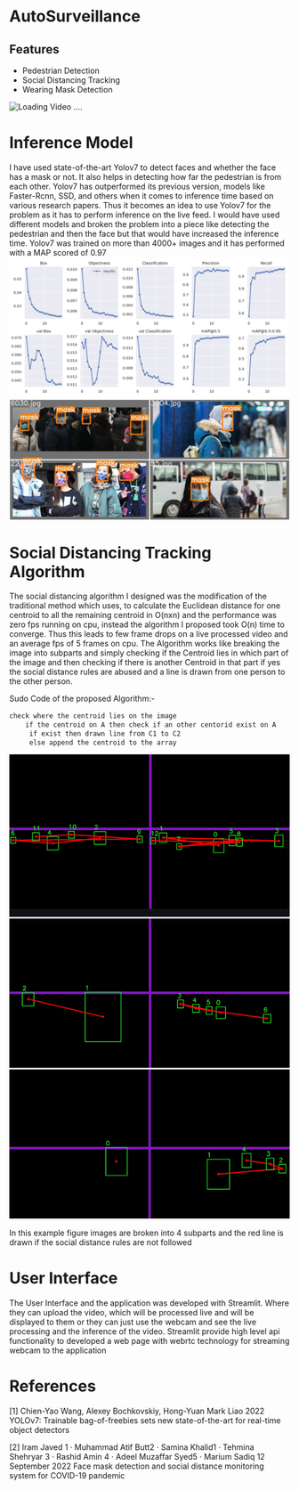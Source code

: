 # AutoSurveillance
## Features
- Pedestrian Detection
- Social Distancing Tracking
- Wearing Mask Detection

![Loading Video ....](https://github.com/YameenV/ocryolome/blob/master/yoloOcr.gif)

# Inference Model
I have used state-of-the-art Yolov7 to detect faces and whether the face has a mask or not. It also helps in detecting how far the pedestrian is from each other. Yolov7 has outperformed its previous version, models like Faster-Rcnn, SSD, and others when it comes to inference time based on various research papers. Thus it becomes an idea to use Yolov7 for the problem as it has to perform inference on the live feed. I would have used different models and broken the problem into a piece like detecting the pedestrian and then the face but that would have increased the inference time. Yolov7 was trained on more than 4000+ images and it has performed with a MAP scored of 0.97
![alt text](./media/results.png)
![alt text](./media/test_batch0_labels.jpg)


# Social Distancing Tracking Algorithm 
The social distancing algorithm I designed was the modification of the traditional method which uses, to calculate the Euclidean distance for one centroid to all the remaining centroid in O(nxn) and the performance was zero fps running on cpu, instead the algorithm I proposed took O(n) time to converge. Thus this leads to few frame drops on a live processed video and an average fps of 5 frames on cpu. The Algorithm works like breaking the image into subparts and simply checking if the Centroid lies in which part of the image and then checking if there is another Centroid in that part if yes the social distance rules are abused and a line is drawn from one person to the other person.

Sudo Code of the proposed Algorithm:-
```
check where the centroid lies on the image
    if the centroid on A then check if an other centorid exist on A
   	 if exist then drawn line from C1 to C2
   	 else append the centroid to the array
```
![alt text](./media/1.png)
![alt text](./media/2.png)
![alt text](./media/3.png)

In this example figure images are broken into 4 subparts and the red line is drawn if the social distance rules are not followed

# User Interface
The User Interface and the application was developed with Streamlit. Where they can upload the video, which will be processed live and will be displayed to them or they can just use the webcam and see the live processing and the inference of the video. Streamlit provide high level api functionality to developed a web page with webrtc  technology for streaming webcam to the application


# References
[1] Chien-Yao Wang, Alexey Bochkovskiy, Hong-Yuan Mark Liao 2022 YOLOv7: Trainable bag-of-freebies sets new state-of-the-art for real-time object detectors

[2] Iram Javed 1 · Muhammad Atif Butt2 · Samina Khalid1 · Tehmina Shehryar 3 ·
Rashid Amin 4 · Adeel Muzaffar Syed5 · Marium Sadiq 12 September 2022 Face mask detection and social distance monitoring system for COVID-19 pandemic
